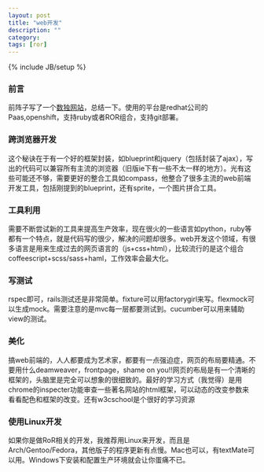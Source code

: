 ```yaml
---
layout: post
title: "web开发"
description: ""
category: 
tags: [ror]
---
```

{% include JB/setup %}
### 前言 ###
前阵子写了一个[数独网站](http://sudo-alexbian.rhcloud.com)，总结一下。使用的平台是redhat公司的Paas,openshift，支持ruby或者ROR组合，支持git部署。
### 跨浏览器开发 ###
这个秘诀在于有一个好的框架封装，如blueprint和jquery（包括封装了ajax），写出的代码可以兼容所有主流的浏览器（旧版ie下有一些不太一样的地方）。光有这些可能还不够，需要更好的整合工具如compass，他整合了很多主流的web前端开发工具，包括刚提到的blueprint，还有sprite，一个图片拼合工具。
### 工具利用 ###
需要不断尝试新的工具来提高生产效率，现在很火的一些语言如python，ruby等都有一个特点，就是代码写的很少，解决的问题却很多。web开发这个领域，有很多语言是用来生成过去的网页语言的（js+css+html），比较流行的是这个组合coffeescript+scss/sass+haml，工作效率会最大化。
### 写测试 ###
rspec即可，rails测试还是非常简单。fixture可以用factorygirl来写。flexmock可以生成mock。需要注意的是mvc每一层都要测试到。cucumber可以用来辅助view的测试。
### 美化 ###
搞web前端的，人人都要成为艺术家，都要有一点强迫症，网页的布局要精通。不要用什么deamweaver，frontpage，shame on you!!网页的布局是有一个清晰的框架的，头脑里是完全可以想象的很细致的。最好的学习方式（我觉得）是用chrome的inspecter功能审查一些著名网站的html框架，可以动态的改变参数来看看配色和框架的改变。还有w3cschool是个很好的学习资源
### 使用Linux开发 ###
如果你是做RoR相关的开发，我推荐用Linux来开发，而且是Arch/Gentoo/Fedora，其他版子的程序更新有点慢。Mac也可以，有textMate可以用。Windows下安装和配置生产环境就会让你蛋痛不已。

